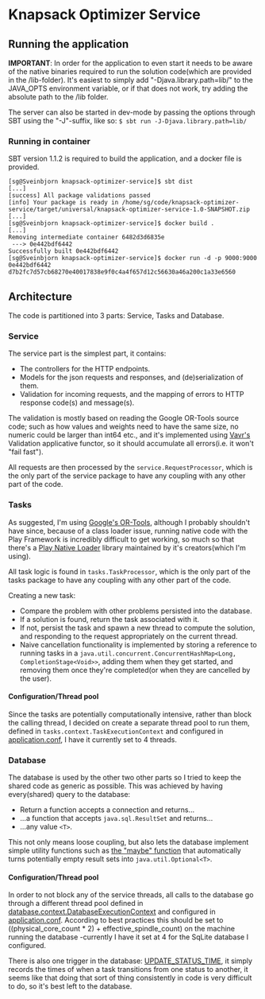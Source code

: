 # Knapsack Optimizer Service

## Running the application

**IMPORTANT**:
In order for the application to even start it needs to be aware of the native binaries required to 
run the solution code(which are provided in the /lib-folder).
It's easiest to simply add "-Djava.library.path=lib/" to the JAVA_OPTS environment
variable, or if that does not work, try adding the absolute path to the /lib folder.

The server can also be started in dev-mode by passing the options through SBT using the "-J"-suffix, 
like so: `$ sbt run -J-Djava.library.path=lib/`

### Running in container

SBT version 1.1.2 is required to build the application, and a docker file is provided.

    [sg@Sveinbjorn knapsack-optimizer-service]$ sbt dist
    [...]
    [success] All package validations passed
    [info] Your package is ready in /home/sg/code/knapsack-optimizer-service/target/universal/knapsack-optimizer-service-1.0-SNAPSHOT.zip
    [...]
    [sg@Sveinbjorn knapsack-optimizer-service]$ docker build .
    [...]
    Removing intermediate container 6482d3d6835e
     ---> 0e442bdf6442
    Successfully built 0e442bdf6442
    [sg@Sveinbjorn knapsack-optimizer-service]$ docker run -d -p 9000:9000 0e442bdf6442
    d7b2fc7d57cb68270e40017838e9f0c4a4f657d12c56630a46a200c1a33e6560

## Architecture

The code is partitioned into 3 parts: Service, Tasks and Database.

### Service
The service part is the simplest part, it contains:
 
 * The controllers for the HTTP endpoints. 
 * Models for the json requests and responses, and (de)serialization of them.
 * Validation for incoming requests, and the mapping of errors to HTTP response code(s) and message(s).
 
The validation is mostly based on reading the Google OR-Tools source code; 
such as how values and weights need to have the same size, no numeric could be larger than int64 etc.,
and it's implemented using [Vavr's](http://www.vavr.io/vavr-docs/#_validation) Validation applicative functor, 
so it should accumulate all errors(i.e. it won't "fail fast").

All requests are then processed by the `service.RequestProcessor`, which is the only part of the service package 
to have any coupling with any other part of the code.

### Tasks

As suggested, I'm using [Google's OR-Tools](https://developers.google.com/optimization/), although I probably shouldn't have
since, because of a class loader issue, running native code with the Play Framework is incredibly difficult to get working,
so much so that there's a [Play Native Loader](https://github.com/playframework/play-native-loader) library maintained by it's creators(which I'm using).

All task logic is found in `tasks.TaskProcessor`, which is the only part of the tasks package to have any coupling with any other part of the code.

Creating a new task:

* Compare the problem with other problems persisted into the database.
* If a solution is found, return the task associated with it.
* If not, persist the task and spawn a new thread to compute the solution, and responding to the request appropriately on the current thread.
* Naive cancellation functionality is implemented by storing a reference to running tasks in a 
`java.util.concurrent.ConcurrentHashMap<Long, CompletionStage<Void>>`, adding them 
when they get started, and removing them once they're completed(or when they are cancelled by the user).

#### Configuration/Thread pool

Since the tasks are potentially computationally intensive, rather than block the calling thread, I decided on create a separate 
thread pool to run them, defined in `tasks.context.TaskExecutionContext` and configured in [application.conf](/blob/master/conf/application.conf),
I have it currently set to 4 threads.

### Database

The database is used by the other two other parts so I tried to keep the shared code as generic as possible. 
This was achieved by having every(shared) query to the database:

* Return a function accepts a connection and returns...
* ...a function that accepts `java.sql.ResultSet` and returns...
* ...any value `<T>`.

This not only means loose coupling, but also lets the database implement simple utility functions
such as [the "maybe" function](/blob/74a43e2da9f4c32cb504c6fa15d488028149eec0/app/database/util/ResultSetReadable.java#L13) 
that automatically turns potentially empty result sets into `java.util.Optional<T>`.

#### Configuration/Thread pool

In order to not block any of the service threads, all calls to the database go through a 
different thread pool defined in [database.context.DatabaseExecutionContext](/blob/master/app/database/context/DatabaseExecutionContext.java) and configured in 
[application.conf](/blob/master/conf/application.conf).
According to best practices this should be set to ((physical_core_count * 2) + effective_spindle_count)
on the machine running the database -currently I have it set at 4 for the SqLite database I configured.

There is also one trigger in the database: [UPDATE_STATUS_TIME](/blob/master/conf/database/UPDATE_STATUS_TIME.sql),
 it simply records the times of when a task transitions from one status to another, 
it seems like that doing that sort of thing consistently in code is very difficult to do, so it's best left to the database.


